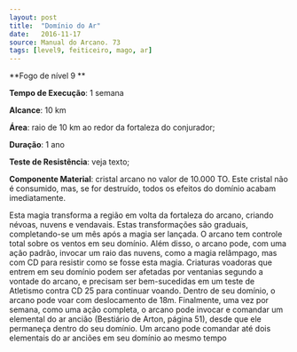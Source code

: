 ```yaml
---
layout: post
title:  "Domínio do Ar"
date:   2016-11-17
source: Manual do Arcano. 73
tags: [level9, feiticeiro, mago, ar]
---
```


**Fogo de nível 9 **

**Tempo de Execução**: 1 semana

**Alcance**: 10 km

**Área**: raio de 10 km ao redor da fortaleza do conjurador;

**Duração**: 1 ano

**Teste de Resistência**: veja texto;

**Componente Material**: cristal arcano no valor de 10.000 TO. Este cristal não é consumido, mas, se for destruído, todos os efeitos do domínio acabam imediatamente.

Esta magia transforma a região em 
volta da fortaleza do arcano, criando 
névoas, nuvens e vendavais. Estas transformações são graduais, completando-se 
um mês após a magia ser lançada. O arcano tem controle total sobre os ventos 
em seu domínio. Além disso, o arcano 
pode, com uma ação padrão, invocar 
um raio das nuvens, como a magia relâmpago, mas com CD para resistir como 
se fosse esta magia. Criaturas voadoras 
que entrem em seu domínio podem ser 
afetadas por ventanias segundo a vontade 
do arcano, e precisam ser bem-sucedidas 
em um teste de Atletismo contra CD 25 
para continuar voando. Dentro de seu 
domínio, o arcano pode voar com deslocamento de 18m. Finalmente, uma vez 
por semana, como uma ação completa, 
o arcano pode invocar e comandar um 
elemental do ar ancião (Bestiário de Arton, página 51), desde que ele permaneça 
dentro do seu domínio. Um arcano pode 
comandar até dois elementais do ar anciões em seu domínio ao mesmo tempo